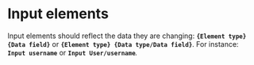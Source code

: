 # Input elements

Input elements should reflect the data they are changing: **`{Element type} {Data field}`** or **`{Element type} {Data type/Data field}`**. For instance: **`Input username`** or **`Input User/username`**_._
